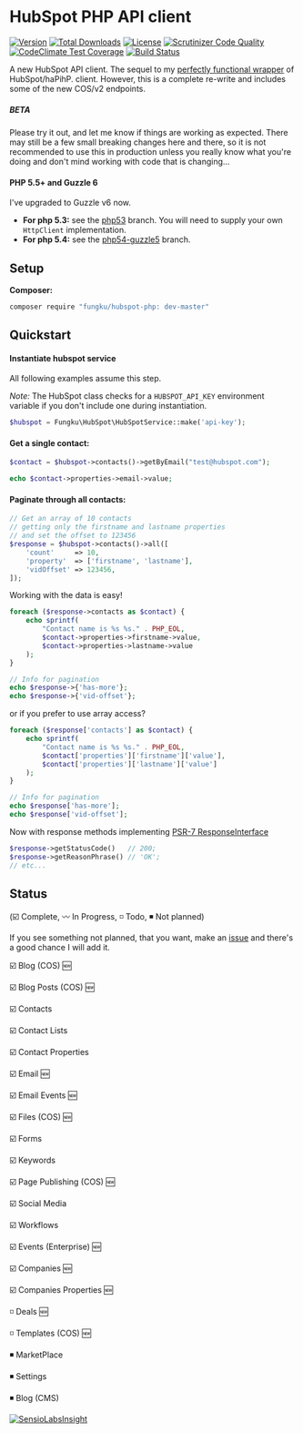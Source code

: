 # HubSpot PHP API client

[![Version](https://img.shields.io/packagist/v/fungku/hubspot-php.svg?style=flat-square)](https://packagist.org/packages/fungku/hubspot-php)
 [![Total Downloads](https://img.shields.io/packagist/dt/fungku/hubspot-php.svg?style=flat-square)](https://packagist.org/packages/fungku/hubspot-php)
 [![License](https://img.shields.io/packagist/l/fungku/hubspot-php.svg?style=flat-square)](https://packagist.org/packages/fungku/hubspot-php)
 [![Scrutinizer Code Quality](https://img.shields.io/scrutinizer/g/ryanwinchester/hubspot-php.svg?style=flat-square)](https://scrutinizer-ci.com/g/ryanwinchester/hubspot-php/?branch=master)
  [![CodeClimate Test Coverage](https://img.shields.io/codeclimate/coverage/github/ryanwinchester/hubspot-php.svg?style=flat-square)](https://codeclimate.com/github/ryanwinchester/hubspot-php/coverage)
 [![Build Status](https://img.shields.io/travis/ryanwinchester/hubspot-php.svg?style=flat-square)](https://travis-ci.org/ryanwinchester/hubspot-php)

A new HubSpot API client. The sequel to my [perfectly functional wrapper](https://github.com/fungku/hubspot) of HubSpot/haPihP.
client. However, this is a complete re-write and includes some of the new COS/v2 endpoints.

##### BETA

Please try it out, and let me know if things are working as expected. There may still be a few small breaking changes here and there, so it is not recommended to use this in production unless you really know what you're doing and don't mind working with code that is changing...


#### PHP 5.5+ and Guzzle 6

I've upgraded to Guzzle v6 now.

 - **For php 5.3:** see the [php53](https://github.com/ryanwinchester/hubspot-php/tree/php53) branch. You will need to supply your own `HttpClient` implementation.
 - **For php 5.4:** see the [php54-guzzle5](https://github.com/ryanwinchester/hubspot-php/tree/php54-guzzle5) branch.

## Setup

**Composer:**

```bash
composer require "fungku/hubspot-php: dev-master"
```

## Quickstart

#### Instantiate hubspot service

All following examples assume this step.

*Note:* The HubSpot class checks for a `HUBSPOT_API_KEY` environment variable if you don't include one during instantiation.

```php
$hubspot = Fungku\HubSpot\HubSpotService::make('api-key');
```

#### Get a single contact:

```php
$contact = $hubspot->contacts()->getByEmail("test@hubspot.com");

echo $contact->properties->email->value;
```

#### Paginate through all contacts:

```php
// Get an array of 10 contacts
// getting only the firstname and lastname properties
// and set the offset to 123456
$response = $hubspot->contacts()->all([
    'count'     => 10,
    'property'  => ['firstname', 'lastname'],
    'vidOffset' => 123456,
]);
```

Working with the data is easy!

```php
foreach ($response->contacts as $contact) {
    echo sprintf(
        "Contact name is %s %s." . PHP_EOL,
        $contact->properties->firstname->value,
        $contact->properties->lastname->value
    );
}

// Info for pagination
echo $response->{'has-more'};
echo $response->{'vid-offset'};
```

or if you prefer to use array access?

```php
foreach ($response['contacts'] as $contact) {
    echo sprintf(
        "Contact name is %s %s." . PHP_EOL,
        $contact['properties']['firstname']['value'],
        $contact['properties']['lastname']['value']
    );
}

// Info for pagination
echo $response['has-more'];
echo $response['vid-offset'];
```

Now with response methods implementing [PSR-7 ResponseInterface](https://github.com/php-fig/http-message/tree/master/src)

```php
$response->getStatusCode()   // 200;
$response->getReasonPhrase() // 'OK';
// etc...
```

## Status

(:ballot_box_with_check: Complete, :wavy_dash: In Progress, :white_medium_small_square: Todo, :black_medium_small_square: Not planned)

If you see something not planned, that you want, make an [issue](https://github.com/fungku/hubspot-php/issues) and there's a good chance I will add it.

:ballot_box_with_check: Blog (COS) :new:

:ballot_box_with_check: Blog Posts (COS) :new:

:ballot_box_with_check: Contacts

:ballot_box_with_check: Contact Lists

:ballot_box_with_check: Contact Properties

:ballot_box_with_check: Email :new:

:ballot_box_with_check: Email Events :new:

:ballot_box_with_check: Files (COS) :new:

:ballot_box_with_check: Forms

:ballot_box_with_check: Keywords

:ballot_box_with_check: Page Publishing (COS) :new:

:ballot_box_with_check: Social Media

:ballot_box_with_check: Workflows

:ballot_box_with_check: Events (Enterprise) :new:

:ballot_box_with_check: Companies :new:

:ballot_box_with_check: Companies Properties :new:

:white_medium_small_square: Deals :new:

:white_medium_small_square: Templates (COS) :new:

:black_medium_small_square: MarketPlace

:black_medium_small_square: Settings

:black_medium_small_square: Blog (CMS)

[![SensioLabsInsight](https://insight.sensiolabs.com/projects/32dd9bdd-1ace-455d-872e-17aac72ac8c1/big.png)](https://insight.sensiolabs.com/projects/32dd9bdd-1ace-455d-872e-17aac72ac8c1)
